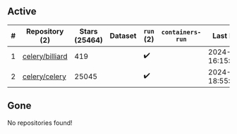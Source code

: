 ## Active
| # | Repository (2) | Stars (25464) | Dataset | `run` (2) | `containers-run` | Last Modified |
| --- | --- | --- | --- | --- | --- | --- |
| 1 | [celery/billiard](https://github.com/celery/billiard) | 419 |  | :heavy_check_mark: |  | 2024-11-28 16:15:04+00:00 |
| 2 | [celery/celery](https://github.com/celery/celery) | 25045 |  | :heavy_check_mark: |  | 2024-12-12 18:55:40+00:00 |

## Gone
No repositories found!
